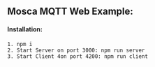 ## Mosca MQTT Web Example:

#### Installation:

```
1. npm i
2. Start Server on port 3000: npm run server
3. Start Client 4on port 4200: npm run client

```

